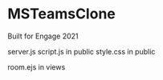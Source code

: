 # MSTeamsClone
Built for Engage 2021

server.js 
script.js in public
style.css in public

room.ejs in views
